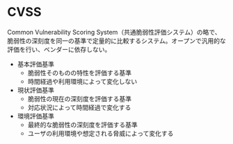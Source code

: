 # CVSS

Common Vulnerability Scoring System（共通脆弱性評価システム）の略で、脆弱性の深刻度を同一の基準で定量的に比較するシステム。オープンで汎用的な評価を行い、ベンダーに依存しない。

- 基本評価基準
    - 脆弱性そのものの特性を評価する基準
    - 時間経過や利用環境によって変化しない
- 現状評価基準
    - 脆弱性の現在の深刻度を評価する基準
    - 対応状況によって時間経過で変化する
- 環境評価基準
    - 最終的な脆弱性の深刻度を評価する基準
    - ユーザの利用環境や想定される脅威によって変化する
